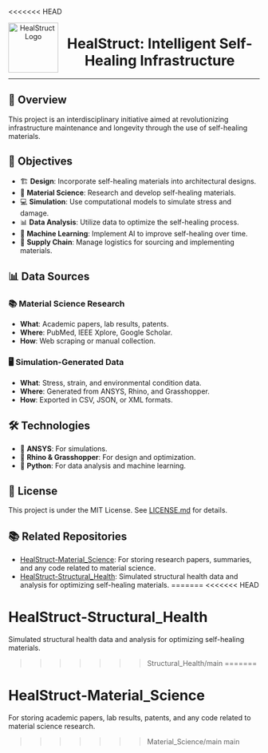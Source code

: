 <<<<<<< HEAD
<p align="center">
  <img src="https://dl.dropboxusercontent.com/scl/fi/5fogqo4v3b0xw9fremrle/hs-thumbnail.png?rlkey=rz7b41bdwfzz1ai2tlf1unwz0&dl=0" alt="HealStruct Logo" width="100" align="left"/>
  <h1 align="center">HealStruct: Intelligent Self-Healing Infrastructure</h1>
</p>

---

## 🌟 Overview
This project is an interdisciplinary initiative aimed at revolutionizing infrastructure maintenance and longevity through the use of self-healing materials.

## 🎯 Objectives
- 🏗 **Design**: Incorporate self-healing materials into architectural designs.
- 🧪 **Material Science**: Research and develop self-healing materials.
- 💻 **Simulation**: Use computational models to simulate stress and damage.
- 📊 **Data Analysis**: Utilize data to optimize the self-healing process.
- 🤖 **Machine Learning**: Implement AI to improve self-healing over time.
- 🚚 **Supply Chain**: Manage logistics for sourcing and implementing materials.

## 📊 Data Sources
### 📚 Material Science Research
- **What**: Academic papers, lab results, patents.
- **Where**: PubMed, IEEE Xplore, Google Scholar.
- **How**: Web scraping or manual collection.

### 🖥️ Simulation-Generated Data
- **What**: Stress, strain, and environmental condition data.
- **Where**: Generated from ANSYS, Rhino, and Grasshopper.
- **How**: Exported in CSV, JSON, or XML formats.

## 🛠 Technologies
- 📐 **ANSYS**: For simulations.
- 🦏 **Rhino & Grasshopper**: For design and optimization.
- 🐍 **Python**: For data analysis and machine learning.

## 📜 License
This project is under the MIT License. See [LICENSE.md](LICENSE.md) for details.

## 📚 Related Repositories
- [HealStruct-Material_Science](https://github.com/shamustappa/HealStruct-Material_Science): For storing research papers, summaries, and any code related to material science.
- [HealStruct-Structural_Health](https://github.com/shamustappa/HealStruct-Structural_Health): Simulated structural health data and analysis for optimizing self-healing materials.
=======
<<<<<<< HEAD
# HealStruct-Structural_Health
Simulated structural health data and analysis for optimizing self-healing materials.
>>>>>>> Structural_Health/main
=======
# HealStruct-Material_Science
For storing academic papers, lab results, patents, and any code related to material science research.
>>>>>>> Material_Science/main
>>>>>>> main
